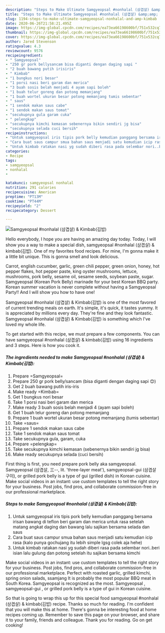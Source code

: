 ```yaml
---
description: "Steps to Make Ultimate Samgyeopsal #nonhalal (삼겹살) &amp;amp; Kimbab(김밥)"
title: "Steps to Make Ultimate Samgyeopsal #nonhalal (삼겹살) &amp;amp; Kimbab(김밥)"
slug: 1194-steps-to-make-ultimate-samgyeopsal-nonhalal-and-amp-kimbab
date: 2020-06-26T21:58:21.495Z
image: https://img-global.cpcdn.com/recipes/ea73ea66198600bf/751x532cq70/samgyeopsal-nonhalal-삼겹살-kimbab김밥-foto-resep-utama.jpg
thumbnail: https://img-global.cpcdn.com/recipes/ea73ea66198600bf/751x532cq70/samgyeopsal-nonhalal-삼겹살-kimbab김밥-foto-resep-utama.jpg
cover: https://img-global.cpcdn.com/recipes/ea73ea66198600bf/751x532cq70/samgyeopsal-nonhalal-삼겹살-kimbab김밥-foto-resep-utama.jpg
author: Jared Stevenson
ratingvalue: 4.3
reviewcount: 9576
recipeingredient:
- " Samgyeopsal"
- "250 gr pork bellysancam bisa diganti dengan daging sapi "
- "2 buah bawang putih irisiris"
- " Kimbab"
- "1 bungkus nori besar"
- "1 porsi nasi beri garam dan merica"
- "3 buah sosis belah menjadi 4 ayam sapi boleh"
- "1 buah telur goreng dan potong memanjang"
- "1 buah wortel ukuran besar potong memanjang tumis sebentar"
- " saus"
- "1 sendok makan saus cabe"
- "1 sendok makan saus tomat"
- "secukupnya gula garam cuka"
- " pelengkap"
- "secukupnya kimchi kemasan sebenernya bikin sendiri jg bisa"
- "secukupnya selada cuci bersih"
recipeinstructions:
- "Untuk samgyeopsal iris tipis pork belly kemudian panggang bersama irisan bawang di teflon beri garam dan merica untuk rasa setelah matang angkat daging dan bawang lalu sajikan bersama selada dan saus"
- "Cara buat saus campur smua bahan saus menjadi satu kemudian icip rasa (kalo punya gochujang itu lebih simple lgsg colek aja hehe)"
- "Untuk kimbab ratakan nasi yg sudah diberi rasa pada selembar nori..beri isian lalu gulung dan potong setelah itu sajikan bersama kimchi"
categories:
- Recipe
tags:
- samgyeopsal
- nonhalal
- 

katakunci: samgyeopsal nonhalal  
nutrition: 291 calories
recipecuisine: American
preptime: "PT13M"
cooktime: "PT44M"
recipeyield: "2"
recipecategory: Dessert

---
```



![Samgyeopsal #nonhalal (삼겹살) &amp; Kimbab(김밥)](https://img-global.cpcdn.com/recipes/ea73ea66198600bf/751x532cq70/samgyeopsal-nonhalal-삼겹살-kimbab김밥-foto-resep-utama.jpg)

Hello everybody, I hope you are having an amazing day today. Today, I will show you a way to make a special dish, samgyeopsal #nonhalal (삼겹살) &amp; kimbab(김밥). One of my favorites food recipes. For mine, I'm gonna make it a little bit unique. This is gonna smell and look delicious.

Carrot, english cucumber, garlic, green chili pepper, green onion, honey, hot pepper flakes, hot pepper paste, king oyster mushrooms, lettuce, mushrooms, pork belly, sesame oil, sesame seeds, soybean paste, sugar. Samgyeopsal (Korean Pork Belly) marinade for your best Korean BBQ party. Korean summer vacation is never complete without having a Samgyeopsal Party!! And I will show you how to have one!

Samgyeopsal #nonhalal (삼겹살) &amp; Kimbab(김밥) is one of the most favored of current trending meals on earth. It's simple, it's quick, it tastes yummy. It is appreciated by millions every day. They're fine and they look fantastic. Samgyeopsal #nonhalal (삼겹살) &amp; Kimbab(김밥) is something which I've loved my whole life.


To get started with this recipe, we must prepare a few components. You can have samgyeopsal #nonhalal (삼겹살) &amp; kimbab(김밥) using 16 ingredients and 3 steps. Here is how you cook it.

<!--inarticleads1-->

##### The ingredients needed to make Samgyeopsal #nonhalal (삼겹살) &amp; Kimbab(김밥):

1. Prepare  =Samgyeopsal=
1. Prepare 250 gr pork belly/sancam (bisa diganti dengan daging sapi 😊)
1. Get 2 buah bawang putih iris-iris
1. Make ready  =Kimbab=
1. Get 1 bungkus nori besar
1. Take 1 porsi nasi beri garam dan merica
1. Make ready 3 buah sosis belah menjadi 4 (ayam sapi boleh)
1. Get 1 buah telur goreng dan potong memanjang
1. Prepare 1 buah wortel ukuran besar potong memanjang (tumis sebentar)
1. Take  =saus=
1. Prepare 1 sendok makan saus cabe
1. Take 1 sendok makan saus tomat
1. Take secukupnya gula, garam, cuka
1. Prepare  =pelengkap=
1. Take secukupnya kimchi kemasan (sebenernya bikin sendiri jg bisa)
1. Make ready secukupnya selada (cuci bersih)


First thing is first, you need prepare pork belly aka samgyeopsal. Samgyeopsal (삼겹살, 三--, lit. &#39;three-layer meat&#39;), samgyeopsal-gui (삼겹살구이), or grilled pork belly is a type of gui (grilled dish) in Korean cuisine. Make social videos in an instant: use custom templates to tell the right story for your business. Post jobs, find pros, and collaborate commission-free in our professional marketplace. 

<!--inarticleads2-->

##### Steps to make Samgyeopsal #nonhalal (삼겹살) &amp; Kimbab(김밥):

1. Untuk samgyeopsal iris tipis pork belly kemudian panggang bersama irisan bawang di teflon beri garam dan merica untuk rasa setelah matang angkat daging dan bawang lalu sajikan bersama selada dan saus
1. Cara buat saus campur smua bahan saus menjadi satu kemudian icip rasa (kalo punya gochujang itu lebih simple lgsg colek aja hehe)
1. Untuk kimbab ratakan nasi yg sudah diberi rasa pada selembar nori..beri isian lalu gulung dan potong setelah itu sajikan bersama kimchi


Make social videos in an instant: use custom templates to tell the right story for your business. Post jobs, find pros, and collaborate commission-free in our professional marketplace. Perfect with roasted garlic, grilled kimchi, spring onion salads, ssamjang It is probably the most popular BBQ meat in South Korea. Samgyeopsal is recognized as the most. Samgyeopsal , samgyeopsal-gui , or grilled pork belly is a type of gui in Korean cuisine. 

So that is going to wrap this up for this special food samgyeopsal #nonhalal (삼겹살) &amp; kimbab(김밥) recipe. Thanks so much for reading. I'm confident that you will make this at home. There's gonna be interesting food at home recipes coming up. Remember to save this page on your browser, and share it to your family, friends and colleague. Thank you for reading. Go on get cooking!
